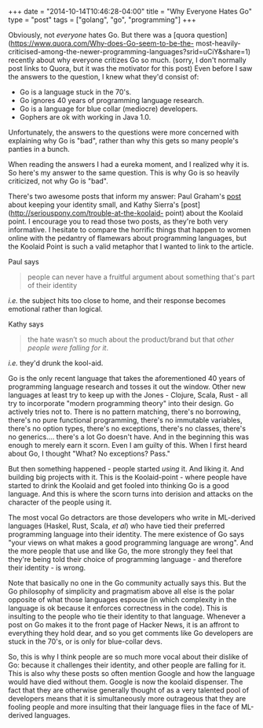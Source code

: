 +++
date = "2014-10-14T10:46:28-04:00"
title = "Why Everyone Hates Go"
type = "post"
tags = ["golang", "go", "programming"]
+++

Obviously, not *everyone* hates Go.  But there was a [quora
question](https://www.quora.com/Why-does-Go-seem-to-be-the- most-heavily-
criticised-among-the-newer-programming-languages?srid=uCiY&share=1) recently
about why everyone critizes Go so much. (sorry, I don't normally post links to
Quora, but it was the motivator for this post) Even before I saw the answers to
the question, I knew what they'd consist of:

* Go is a language stuck in the 70's.
* Go ignores 40 years of programming language research.
* Go is a language for blue collar (mediocre) developers.
* Gophers are ok with working in Java 1.0.

Unfortunately, the answers to the questions were more concerned with explaining
why Go is "bad", rather than why this gets so many people's panties in a bunch.

When reading the answers I had a eureka moment, and I realized why it is. So
here's my answer to the same question. This is why Go is so heavily criticized,
not why Go is "bad".

There's two awesome posts that inform my answer: Paul Graham's
[post](http://www.paulgraham.com/identity.html) about keeping your identity
small, and Kathy Sierra's [post](http://seriouspony.com/trouble-at-the-koolaid-
point) about the Koolaid point. I encourage you to read those two posts, as
they're both very informative.  I hesitate to compare the horrific things that
happen to women online with the pedantry of flamewars about programming
languages, but the Koolaid Point is such a valid metaphor that I wanted to link
to the article.

Paul says

>people can never have a fruitful argument about
something that's part of their identity 

*i.e.* the subject hits too close to home,
and their response becomes emotional rather than logical.

Kathy says 

>the hate wasn’t so much about the product/brand but that *other people were falling for it*. 

*i.e.* they'd drunk the kool-aid.

Go is the only recent language that takes the aforementioned 40 years of
programming language research and tosses it out the window. Other new languages
at least try to keep up with the Jones - Clojure, Scala, Rust - all try to
incorporate "modern programming theory" into their design. Go actively tries
not to. There is no pattern matching, there's no borrowing, there's no pure
functional programming, there's no immutable variables, there's no option types,
there's no exceptions, there's no classes, there's no generics.... there's a lot
Go doesn't have. And in the beginning this was enough to merely earn it scorn.
Even I am guilty of this. When I first heard about Go, I thought "What? No
exceptions? Pass."

But then something happened - people started *using* it. And liking it. And
building big projects with it. This is the Koolaid-point - where people have
started to drink the Koolaid and get fooled into thinking Go is a good
language. And this is where the scorn turns into derision and attacks on the
character of the people using it.

The most vocal Go detractors are those developers who write in ML-derived
languages (Haskel, Rust, Scala, *et al*) who have tied their preferred
programming language into their identity. The mere existence of Go says
"your views on what makes a good programming language are wrong". And the more
people that use and like Go, the more strongly they feel that they're being told
their choice of programming language - and therefore their identity - is wrong.

Note that basically no one in the Go community actually says this. But the Go
philosophy of simplicity and pragmatism above all else is the polar opposite of
what those languages espouse (in which complexity in the language is ok because
it enforces correctness in the code). This is insulting to the people who tie
their identity to that language. Whenever a post on Go makes it to the front
page of Hacker News, it is an affront to everything they hold dear, and so you
get comments like Go developers are stuck in the 70's, or is only for blue-collar devs.

So, this is why I think people are so much more vocal about their dislike of Go:
because it challenges their identity, and other people are falling for it. This
is also why these posts so often mention Google and how the language would have
died without them. Google is now the koolaid dispenser. The fact that they
are otherwise generally thought of as a very talented pool of developers means
that it is simultaneously more outrageous that they are fooling people and more
insulting that their language flies in the face of ML-derived languages.
